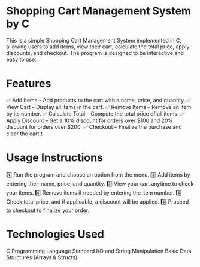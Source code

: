 # Shopping Cart Management System by C 

This is a simple Shopping Cart Management System implemented in C, allowing users to add items, view their cart, calculate the total price, apply discounts, and checkout. The program is designed to be interactive and easy to use.

# Features
✅ Add Items – Add products to the cart with a name, price, and quantity.
✅ View Cart – Display all items in the cart.
✅ Remove Items – Remove an item by its number.
✅ Calculate Total – Compute the total price of all items.
✅ Apply Discount – Get a 10% discount for orders over $100 and 20% discount for orders over $200.
✅ Checkout – Finalize the purchase and clear the cart.t

# Usage Instructions
1️⃣ Run the program and choose an option from the menu.
2️⃣ Add items by entering their name, price, and quantity.
3️⃣ View your cart anytime to check your items.
4️⃣ Remove items if needed by entering the item number.
5️⃣ Check total price, and if applicable, a discount will be applied.
6️⃣ Proceed to checkout to finalize your order.

# Technologies Used
C Programming Language
Standard I/O and String Manipulation
Basic Data Structures (Arrays & Structs)
